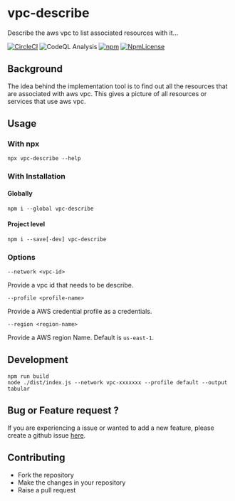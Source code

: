 # vpc-describe

Describe the aws vpc to list associated resources with it...

[![CircleCI](https://circleci.com/gh/RishikeshDarandale/vpc-describe/tree/main.svg?style=svg)](https://circleci.com/gh/RishikeshDarandale/vpc-describe/tree/main)
![CodeQL Analysis](https://github.com/RishikeshDarandale/vpc-describe/actions/workflows/codeql-analysis.yml/badge.svg)
[![npm](https://img.shields.io/npm/dt/vpc-describe.svg)](https://www.npmjs.com/package/vpc-describe)
[![NpmLicense](https://img.shields.io/npm/l/vpc-describe.svg)](https://github.com/RishikeshDarandale/vpc-describe/blob/master/LICENSE)

## Background

The idea behind the implementation tool is to find out all the resources that are associated with aws vpc. This gives a picture of all resources or services that use aws vpc.

## Usage

### With npx

```
npx vpc-describe --help
```

### With Installation

#### Globally

```
npm i --global vpc-describe
```

#### Project level

```
npm i --save[-dev] vpc-describe
```

### Options

`--network <vpc-id>`

Provide a vpc id that needs to be describe.

`--profile <profile-name>`

Provide a AWS credential profile as a credentials.

`--region <region-name>`

Provide a AWS region Name. Default is `us-east-1`.

## Development

```
npm run build
node ./dist/index.js --network vpc-xxxxxxx --profile default --output tabular
```

## Bug or Feature request ?

If you are experiencing a issue or wanted to add a new feature, please create a github issue [here](https://github.com/RishikeshDarandale/vpc-describe/issues/new/choose).

## Contributing

- Fork the repository
- Make the changes in your repository
- Raise a pull request